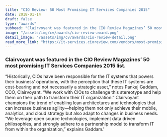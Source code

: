 ```yaml
---
title: "CIO Review- 50 Most Promising IT Services Companies 2015"
date: 2018-01-14
draft: false
type: "awards"
subhead: "Clairvoyant was featured in the CIO Review Magazines’ 50 most promising IT Services Companies 2015 list."
image: "/assets/img/cv/awards/cio-review-award.png"
detail_image: "/assets/img/cv/awards/cio-review-detail.png"
read_more_link: "https://it-services.cioreview.com/vendors/most-promising-it-services-companies-2015.html"
---
```


### Clairvoyant was featured in the CIO Review Magazines’ 50 most promising IT Services Companies 2015 list.
“Historically, CIOs have been responsible for the IT systems that powers their business’ operations, with the perception that these IT systems are cost-bearing and not necessarily a strategic asset,” notes Pankaj Gaddam, COO, Clairvoyant. “We work with CIOs to challenge this stereotype and help them on their path to transform their IT organization.”
Clairvoyant champions the trend of enabling lean architectures and technologies that can increase business agility—helping them not only achieve their mobile, analytics, and cloud strategy but also adapt to changes in business needs. “We leverage open source technologies, implement data driven philosophies, and strongly adhere to a partnership model to transform IT from within the organization,” 
explains Gaddam.'

